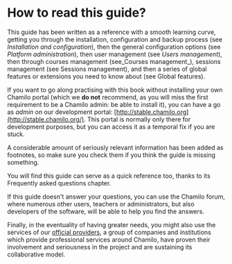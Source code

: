 # How to read this guide?

This guide has been written as a reference with a smooth learning curve, getting you through the installation, configuration and backup process (see _Installation and configuration_), then the general configuration options \(see _Platform administration_\), then user management \(see _Users management_\), then through courses management \(see_Courses management_\), sessions management \(see Sessions management\), and then a series of global features or extensions you need to know about \(see Global features\).

If you want to go along practising with this book without installing your own Chamilo portal \(which we **do not** recommend, as you will miss the first requirement to be a Chamilo admin: be able to install it\), you can have a go as _admin_ on our development portal: [http://stable.chamilo.org](http://stable.chamilo.org/). This portal is normally only there for development purposes, but you can access it as a temporal fix if you are stuck.

A considerable amount of seriously relevant information has been added as footnotes, so make sure you check them if you think the guide is missing something.

You will find this guide can serve as a quick reference too, thanks to its Frequently asked questions chapter.

If this guide doesn't answer your questions, you can use the Chamilo forum, where numerous other users, teachers or administrators, but also developers of the software, will be able to help you find the answers.

Finally, in the eventuality of having greater needs, you might also use the services of our [official providers](https://chamilo.org/providers), a group of companies and institutions which provide professional services around Chamilo, have proven their involvement and seriousness in the project and are sustaining its collaborative model.

